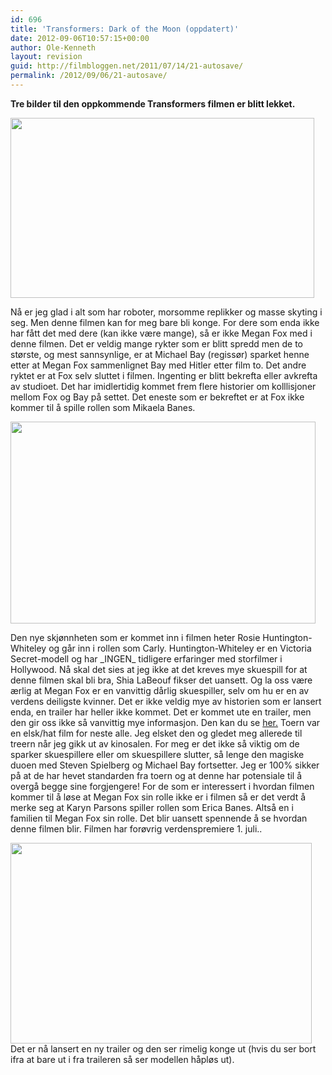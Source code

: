 ```yaml
---
id: 696
title: 'Transformers: Dark of the Moon (oppdatert)'
date: 2012-09-06T10:57:15+00:00
author: Ole-Kenneth
layout: revision
guid: http://filmbloggen.net/2011/07/14/21-autosave/
permalink: /2012/09/06/21-autosave/
---
```

**Tre bilder til den oppkommende Transformers filmen er blitt lekket.** 

[<img class="alignnone size-medium wp-image-22" src="http://filmbloggen.net/wp-content/uploads//2011/04/hr_transformers-_dark_of_the_moon_7.jpg?w=300" alt="" width="486" height="288" />](http://filmbloggen.net/wp-content/uploads//2011/04/hr_transformers-_dark_of_the_moon_7.jpg)

Nå er jeg glad i alt som har roboter, morsomme replikker og masse skyting i seg. Men denne filmen kan for meg bare bli konge. For dere som enda ikke har fått det med dere (kan ikke være mange), så er ikke Megan Fox med i denne filmen. Det er veldig mange rykter som er blitt spredd men de to største, og mest sannsynlige, er at Michael Bay (regissør) sparket henne etter at Megan Fox sammenlignet Bay med Hitler etter film to. Det andre ryktet er at Fox selv sluttet i filmen. Ingenting er blitt bekrefta eller avkrefta av studioet. Det har imidlertidig kommet frem flere historier om kolllisjoner mellom Fox og Bay på settet. Det eneste som er bekreftet er at Fox ikke kommer til å spille rollen som Mikaela Banes.

[<img class="alignnone size-medium wp-image-23" src="http://filmbloggen.net/wp-content/uploads//2011/04/hr_transformers-_dark_of_the_moon_8.jpg?w=300" alt="" width="488" height="323" />](http://filmbloggen.net/wp-content/uploads//2011/04/hr_transformers-_dark_of_the_moon_8.jpg)

Den nye skjønnheten som er kommet inn i filmen heter Rosie Huntington-Whiteley og går inn i rollen som Carly. Huntington-Whiteley er en Victoria Secret-modell og har \_INGEN\_ tidligere erfaringer med storfilmer i Hollywood. Nå skal det sies at jeg ikke at det kreves mye skuespill for at denne filmen skal bli bra, Shia LaBeouf fikser det uansett. Og la oss være ærlig at Megan Fox er en vanvittig dårlig skuespiller, selv om hu er en av verdens deiligste kvinner. Det er ikke veldig mye av historien som er lansert enda, en trailer har heller ikke kommet. Det er kommet ute en trailer, men den gir oss ikke så vanvittig mye informasjon. Den kan du se [her.](http://www.youtube.com/watch?v=3H8bnKdf654) Toern var en elsk/hat film for neste alle. Jeg elsket den og gledet meg allerede til treern når jeg gikk ut av kinosalen. For meg er det ikke så viktig om de sparker skuespillere eller om skuespillere slutter, så lenge den magiske duoen med Steven Spielberg og Michael Bay fortsetter. Jeg er 100% sikker på at de har hevet standarden fra toern og at denne har potensiale til å overgå begge sine forgjengere! For de som er interessert i hvordan filmen kommer til å løse at Megan Fox sin rolle ikke er i filmen så er det verdt å merke seg at Karyn Parsons spiller rollen som Erica Banes. Altså en i familien til Megan Fox sin rolle. Det blir uansett spennende å se hvordan denne filmen blir. Filmen har forøvrig verdenspremiere 1. juli..

[<img class="alignnone size-medium wp-image-24" src="http://filmbloggen.net/wp-content/uploads//2011/04/transformers-dark-of-the-moon-9.jpg?w=300" alt="" width="482" height="321" />](http://filmbloggen.net/wp-content/uploads//2011/04/transformers-dark-of-the-moon-9.jpg)  
Det er nå lansert en ny trailer og den ser rimelig konge ut (hvis du ser bort ifra at bare ut i fra traileren så ser modellen håpløs ut).

<div class="video-shortcode">
</div>